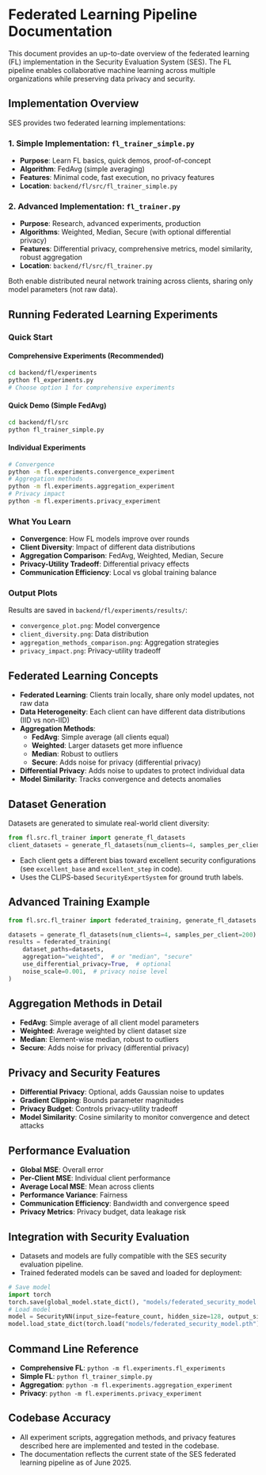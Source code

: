 # Federated Learning Pipeline Documentation

This document provides an up-to-date overview of the federated learning (FL) implementation in the Security Evaluation System (SES). The FL pipeline enables collaborative machine learning across multiple organizations while preserving data privacy and security.

## Implementation Overview

SES provides two federated learning implementations:

### 1. Simple Implementation: `fl_trainer_simple.py`

- **Purpose**: Learn FL basics, quick demos, proof-of-concept
- **Algorithm**: FedAvg (simple averaging)
- **Features**: Minimal code, fast execution, no privacy features
- **Location**: `backend/fl/src/fl_trainer_simple.py`

### 2. Advanced Implementation: `fl_trainer.py`

- **Purpose**: Research, advanced experiments, production
- **Algorithms**: Weighted, Median, Secure (with optional differential privacy)
- **Features**: Differential privacy, comprehensive metrics, model similarity, robust aggregation
- **Location**: `backend/fl/src/fl_trainer.py`

Both enable distributed neural network training across clients, sharing only model parameters (not raw data).

## Running Federated Learning Experiments

### Quick Start

#### Comprehensive Experiments (Recommended)

```bash
cd backend/fl/experiments
python fl_experiments.py
# Choose option 1 for comprehensive experiments
```

#### Quick Demo (Simple FedAvg)

```bash
cd backend/fl/src
python fl_trainer_simple.py
```

#### Individual Experiments

```bash
# Convergence
python -m fl.experiments.convergence_experiment
# Aggregation methods
python -m fl.experiments.aggregation_experiment
# Privacy impact
python -m fl.experiments.privacy_experiment
```

### What You Learn

- **Convergence**: How FL models improve over rounds
- **Client Diversity**: Impact of different data distributions
- **Aggregation Comparison**: FedAvg, Weighted, Median, Secure
- **Privacy-Utility Tradeoff**: Differential privacy effects
- **Communication Efficiency**: Local vs global training balance

### Output Plots

Results are saved in `backend/fl/experiments/results/`:

- `convergence_plot.png`: Model convergence
- `client_diversity.png`: Data distribution
- `aggregation_methods_comparison.png`: Aggregation strategies
- `privacy_impact.png`: Privacy-utility tradeoff

## Federated Learning Concepts

- **Federated Learning**: Clients train locally, share only model updates, not raw data
- **Data Heterogeneity**: Each client can have different data distributions (IID vs non-IID)
- **Aggregation Methods**:
  - **FedAvg**: Simple average (all clients equal)
  - **Weighted**: Larger datasets get more influence
  - **Median**: Robust to outliers
  - **Secure**: Adds noise for privacy (differential privacy)
- **Differential Privacy**: Adds noise to updates to protect individual data
- **Model Similarity**: Tracks convergence and detects anomalies

## Dataset Generation

Datasets are generated to simulate real-world client diversity:

```python
from fl.src.fl_trainer import generate_fl_datasets
client_datasets = generate_fl_datasets(num_clients=4, samples_per_client=200)
```

- Each client gets a different bias toward excellent security configurations (see `excellent_base` and `excellent_step` in code).
- Uses the CLIPS-based `SecurityExpertSystem` for ground truth labels.

## Advanced Training Example

```python
from fl.src.fl_trainer import federated_training, generate_fl_datasets

datasets = generate_fl_datasets(num_clients=4, samples_per_client=200)
results = federated_training(
    dataset_paths=datasets,
    aggregation="weighted",  # or "median", "secure"
    use_differential_privacy=True,  # optional
    noise_scale=0.001,  # privacy noise level
)
```

## Aggregation Methods in Detail

- **FedAvg**: Simple average of all client model parameters
- **Weighted**: Average weighted by client dataset size
- **Median**: Element-wise median, robust to outliers
- **Secure**: Adds noise for privacy (differential privacy)

## Privacy and Security Features

- **Differential Privacy**: Optional, adds Gaussian noise to updates
- **Gradient Clipping**: Bounds parameter magnitudes
- **Privacy Budget**: Controls privacy-utility tradeoff
- **Model Similarity**: Cosine similarity to monitor convergence and detect attacks

## Performance Evaluation

- **Global MSE**: Overall error
- **Per-Client MSE**: Individual client performance
- **Average Local MSE**: Mean across clients
- **Performance Variance**: Fairness
- **Communication Efficiency**: Bandwidth and convergence speed
- **Privacy Metrics**: Privacy budget, data leakage risk

## Integration with Security Evaluation

- Datasets and models are fully compatible with the SES security evaluation pipeline.
- Trained federated models can be saved and loaded for deployment:

```python
# Save model
import torch
torch.save(global_model.state_dict(), "models/federated_security_model.pth")
# Load model
model = SecurityNN(input_size=feature_count, hidden_size=128, output_size=1)
model.load_state_dict(torch.load("models/federated_security_model.pth"))
```

## Command Line Reference

- **Comprehensive FL**: `python -m fl.experiments.fl_experiments`
- **Simple FL**: `python fl_trainer_simple.py`
- **Aggregation**: `python -m fl.experiments.aggregation_experiment`
- **Privacy**: `python -m fl.experiments.privacy_experiment`

## Codebase Accuracy

- All experiment scripts, aggregation methods, and privacy features described here are implemented and tested in the codebase.
- The documentation reflects the current state of the SES federated learning pipeline as of June 2025.
